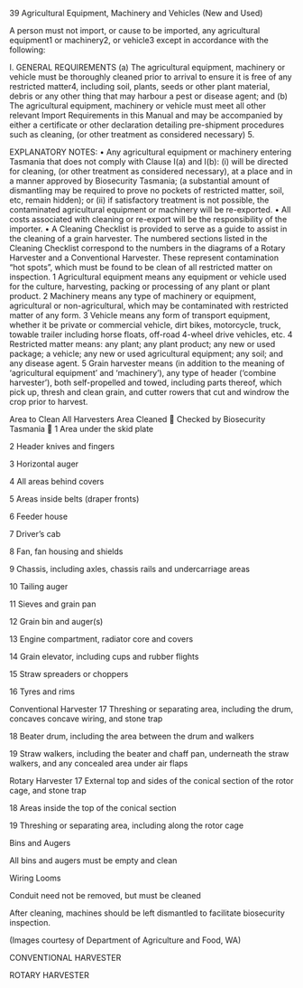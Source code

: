 39
Agricultural Equipment, Machinery and Vehicles (New and Used)

A person must not import, or cause to be imported, any agricultural equipment1 or
machinery2, or vehicle3 except in accordance with the following:

I.
GENERAL REQUIREMENTS
(a)
The agricultural equipment, machinery or vehicle must be thoroughly cleaned
prior to arrival to ensure it is free of any restricted matter4, including soil,
plants, seeds or other plant material, debris or any other thing that may
harbour a pest or disease agent; and
(b)
The agricultural equipment, machinery or vehicle must meet all other relevant
Import Requirements in this Manual and may be accompanied by either a
certificate or other declaration detailing pre-shipment procedures such as
cleaning, (or other treatment as considered necessary) 5.

EXPLANATORY NOTES:
•
Any agricultural equipment or machinery entering Tasmania that does not comply
with Clause I(a) and I(b):
(i)
will be directed for cleaning, (or other treatment as considered necessary), at
a place and in a manner approved by Biosecurity Tasmania; (a substantial
amount of dismantling may be required to prove no pockets of restricted
matter, soil, etc, remain hidden); or
(ii)
if satisfactory treatment is not possible, the contaminated agricultural
equipment or machinery will be re-exported.
•
All costs associated with cleaning or re-export will be the responsibility of the
importer.
•
A Cleaning Checklist is provided to serve as a guide to assist in the cleaning of a
grain harvester. The numbered sections listed in the Cleaning Checklist correspond
to the numbers in the diagrams of a Rotary Harvester and a Conventional
Harvester. These represent contamination “hot spots”, which must be found to be
clean of all restricted matter on inspection.
1 Agricultural equipment means any equipment or vehicle used for the culture,
harvesting, packing or processing of any plant or plant product.
2 Machinery means any type of machinery or equipment, agricultural or non-agricultural,
which may be contaminated with restricted matter of any form.
3 Vehicle means any form of transport equipment, whether it be private or commercial
vehicle, dirt bikes, motorcycle, truck, towable trailer including horse floats, off-road
4-wheel drive vehicles, etc.
4 Restricted matter means: any plant; any plant product; any new or used package; a
vehicle; any new or used agricultural equipment; any soil; and any disease agent.
5 Grain harvester means (in addition to the meaning of ‘agricultural equipment’ and
‘machinery’), any type of header (‘combine harvester’), both self-propelled and
towed, including parts thereof, which pick up, thresh and clean grain, and cutter
rowers that cut and windrow the crop prior to harvest.

Area to
Clean
All Harvesters
Area
Cleaned

Checked by
Biosecurity
Tasmania

1
Area under the skid plate

2
Header knives and fingers

3
Horizontal auger

4
All areas behind covers

5
Areas inside belts (draper fronts)

6
Feeder house

7
Driver’s cab

8
Fan, fan housing and shields

9
Chassis, including axles, chassis rails and
undercarriage areas

10
Tailing auger

11
Sieves and grain pan

12
Grain bin and auger(s)

13
Engine compartment, radiator core and covers

14
Grain elevator, including cups and rubber flights

15
Straw spreaders or choppers

16
Tyres and rims

Conventional Harvester
17
Threshing or separating area, including the drum,
concaves concave wiring, and stone trap

18
Beater drum, including the area between the drum and
walkers

19
Straw walkers, including the beater and chaff pan,
underneath the straw walkers, and any concealed area
under air flaps

Rotary Harvester
17
External top and sides of the conical section of the rotor
cage, and stone trap

18
Areas inside the top of the conical section

19
Threshing or separating area, including along the rotor
cage

Bins and Augers

All bins and augers must be empty and clean

Wiring Looms

Conduit need not be removed, but must be cleaned

After cleaning, machines should be left dismantled to facilitate biosecurity inspection.

(Images courtesy of Department of Agriculture and Food, WA)

CONVENTIONAL HARVESTER

ROTARY HARVESTER
